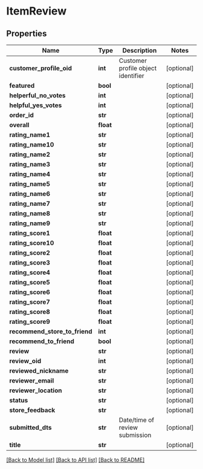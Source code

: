 # ItemReview

## Properties
Name | Type | Description | Notes
------------ | ------------- | ------------- | -------------
**customer_profile_oid** | **int** | Customer profile object identifier | [optional] 
**featured** | **bool** |  | [optional] 
**helperful_no_votes** | **int** |  | [optional] 
**helpful_yes_votes** | **int** |  | [optional] 
**order_id** | **str** |  | [optional] 
**overall** | **float** |  | [optional] 
**rating_name1** | **str** |  | [optional] 
**rating_name10** | **str** |  | [optional] 
**rating_name2** | **str** |  | [optional] 
**rating_name3** | **str** |  | [optional] 
**rating_name4** | **str** |  | [optional] 
**rating_name5** | **str** |  | [optional] 
**rating_name6** | **str** |  | [optional] 
**rating_name7** | **str** |  | [optional] 
**rating_name8** | **str** |  | [optional] 
**rating_name9** | **str** |  | [optional] 
**rating_score1** | **float** |  | [optional] 
**rating_score10** | **float** |  | [optional] 
**rating_score2** | **float** |  | [optional] 
**rating_score3** | **float** |  | [optional] 
**rating_score4** | **float** |  | [optional] 
**rating_score5** | **float** |  | [optional] 
**rating_score6** | **float** |  | [optional] 
**rating_score7** | **float** |  | [optional] 
**rating_score8** | **float** |  | [optional] 
**rating_score9** | **float** |  | [optional] 
**recommend_store_to_friend** | **int** |  | [optional] 
**recommend_to_friend** | **bool** |  | [optional] 
**review** | **str** |  | [optional] 
**review_oid** | **int** |  | [optional] 
**reviewed_nickname** | **str** |  | [optional] 
**reviewer_email** | **str** |  | [optional] 
**reviewer_location** | **str** |  | [optional] 
**status** | **str** |  | [optional] 
**store_feedback** | **str** |  | [optional] 
**submitted_dts** | **str** | Date/time of review submission | [optional] 
**title** | **str** |  | [optional] 

[[Back to Model list]](../README.md#documentation-for-models) [[Back to API list]](../README.md#documentation-for-api-endpoints) [[Back to README]](../README.md)


